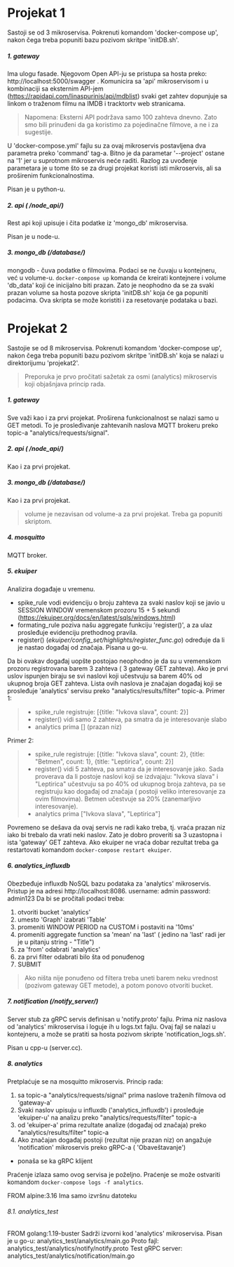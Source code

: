 # Projekat 1

Sastoji se od 3 mikroservisa.
Pokrenuti komandom 'docker-compose up', nakon čega treba popuniti bazu pozivom skritpe 'initDB.sh'.

##### 1. gateway
Ima ulogu fasade. Njegovom Open API-ju se pristupa sa hosta preko: http://localhost:5000/swagger .
Komunicira sa 'api' mikroservisom i u kombinaciji sa eksternim API-jem (https://rapidapi.com/linaspurinis/api/mdblist) svaki get zahtev dopunjuje sa linkom o traženom filmu na IMDB i tracktortv web stranicama.
> Napomena: Eksterni API podržava samo 100 zahteva dnevno. Zato smo bili prinuđeni da ga koristimo za pojedinačne filmove, a ne i za sugestije.

U 'docker-compose.yml' fajlu su za ovaj mikroservis postavljena dva parametra preko 'command' tag-a.
Bitno je da parametar '--project' ostane na '1' jer u suprotnom mikroservis neće raditi. Razlog za uvođenje parametara je u tome što se za drugi projekat koristi isti mikroservis, ali sa proširenim funkcionalnostima.

Pisan je u python-u.
##### 2. api ( /node_api/)
Rest api koji upisuje i čita podatke iz 'mongo_db' mikroservisa.

Pisan je u node-u.
##### 3. mongo_db (/database/)
mongodb - čuva podatke o filmovima.
Podaci se ne čuvaju u kontejneru, već u volume-u.
`docker-compose up` komanda će kreirati kontejnere i volume 'db_data' koji će inicijalno biti prazan. Zato je neophodno da se za svaki prazan volume sa hosta pozove skripta 'initDB.sh' koja će ga popuniti podacima. Ova skripta se može koristiti i za resetovanje podataka u bazi.

# Projekat 2

Sastojie se od 8 mikroservisa.
Pokrenuti komandom 'docker-compose up', nakon čega treba popuniti bazu pozivom skritpe 'initDB.sh' koja se nalazi u direktorijumu 'projekat2'.

> Preporuka je prvo pročitati sažetak za osmi (analytics) mikroservis koji objašnjava princip rada.

##### 1. gateway
Sve važi kao i za prvi projekat.
Proširena funkcionalnost se nalazi samo u GET metodi. To je prosleđivanje zahtevanih naslova MQTT brokeru preko topic-a "analytics/requests/signal".

##### 2. api ( /node_api/)
Kao i za prvi projekat.
##### 3. mongo_db (/database/)
Kao i za prvi projekat. 
> volume je nezavisan od volume-a za prvi projekat. Treba ga popuniti skriptom.

##### 4. mosquitto
MQTT broker.

##### 5. ekuiper
Analizira događaje u vremenu.
- spike_rule 
vodi evidenciju o broju zahteva za svaki naslov koji se javio u SESSION WINDOW vremenskom prozoru 15 + 5 sekundi (https://ekuiper.org/docs/en/latest/sqls/windows.html)
- formating_rule 
poziva našu aggregate funkciju 'register()', a za ulaz prosleđuje evidenciju prethodnog pravila.
- register() (*ekuiper/config_set/highlights/register_func.go*) 
određuje da li je nastao događaj od značaja.
Pisana u go-u.

Da bi ovakav događaj uopšte postojao neophodno je da su u vremenskom prozoru registrovana barem 3 zahteva ( 3 gateway GET zahteva). Ako je prvi uslov ispunjen biraju se svi naslovi koji učestvuju sa barem 40% od ukupnog broja GET zahteva. Lista ovih naslova je značajan događaj koji se prosleđuje 'analytics' servisu preko "analytics/results/filter" topic-a.
Primer 1:
> - spike_rule registruje: 
[{title: "Ivkova slava", count: 2}]
> - register() vidi samo 2 zahteva, pa smatra da je interesovanje slabo
> - analytics prima [] (prazan niz)

Primer 2:
> - spike_rule registruje:
[{title: "Ivkova slava", count: 2}, {title: "Betmen", count: 1}, {title: "Leptirica", count: 2}]
> - register() vidi 5 zahteva, pa smatra da je interesovanje jako. Sada proverava da li postoje naslovi koji se izdvajaju:
"Ivkova slava" i "Leptirica" učestvuju sa po 40% od ukupnog broja zahteva, pa se registruju kao događaj od značaja ( postoji veliko interesovanje za ovim filmovima). 
Betmen učestvuje sa 20% (zanemarljivo interesovanje).
> - analytics prima ["Ivkova slava", "Leptirica"]

Povremeno se dešava da ovaj servis ne radi kako treba, tj. vraća prazan niz iako bi trebalo da vrati neki naslov.
Zato je dobro proveriti sa 3 uzastopna i ista 'gateway' GET zahteva.
Ako ekuiper ne vraća dobar rezultat treba ga restartovati komandom `docker-compose restart ekuiper`.

##### 6. analytics_influxdb
Obezbeđuje influxdb NoSQL bazu podataka za 'analytics' mikroservis. 
Pristup je na adresi http://localhost:8086.
username: admin
password: admin123
Da bi se pročitali podaci treba:
1. otvoriti bucket 'analytics'
2. umesto 'Graph' izabrati 'Table' 
3. promeniti WINDOW PERIOD na CUSTOM  i postaviti na '10ms' 
4. promeniti aggregate function sa 'mean' na 'last' ( jedino na 'last' radi jer je u pitanju string - "Title")
5. za 'from' odabrati 'analytics' 
6. za prvi filter odabrati bilo šta od ponuđenog
7. SUBMIT

> Ako ništa nije ponuđeno od filtera treba uneti barem neku vrednost (pozivom gateway GET metode), a potom ponovo otvoriti bucket.

##### 7. notification (/notify_server/)
Server stub za gRPC servis definisan u 'notify.proto' fajlu.
Prima niz naslova od 'analytics' mikroservisa i loguje ih u logs.txt fajlu. Ovaj fajl se nalazi u kontejneru, a može se pratiti sa hosta pozivom skripte 'notification_logs.sh'.

Pisan u cpp-u (server.cc).

##### 8. analytics
Pretplaćuje se na mosquitto mikroservis.
Princip rada:
1. sa topic-a "analytics/requests/signal" prima naslove traženih filmova od 'gateway-a'
2. Svaki naslov upisuju u influxdb ('analytics_influxdb') i prosleđuje 'ekuiper-u' na analizu preko "analytics/requests/filter" topic-a 
3. od 'ekuiper-a' prima rezultate analize (događaj od značaja) preko "analytics/results/filter" topic-a
4. Ako značajan događaj postoji (rezultat nije prazan niz) on angažuje 'notification' mikroservis preko gRPC-a ( 'Obaveštavanje')
 - ponaša se ka gRPC klijent

Praćenje izlaza samo ovog servisa je poželjno. Praćenje se može ostvariti komandom `docker-compose logs -f analytics`.

FROM alpine:3.16 
Ima samo izvršnu datoteku

###### 8.1. analytics_test 
FROM golang:1.19-buster
Sadrži izvorni kod 'analytics' mikroservisa. 
Pisan je u go-u: analytics_test/analytics/main.go
Proto fajl: analytics_test/analytics/notify/notify.proto
Test gRPC server: analytics_test/analytics/notification/main.go



